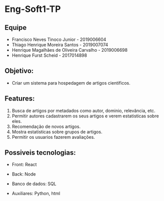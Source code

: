 # Eng-Soft1-TP

## Equipe
- Francisco Neves Tinoco Junior - 2019006604
- Thiago Henrique Moreira Santos - 2019007074
- Henrique Magalhães de Oliveira Carvalho - 2019006698
- Henrique Furst Scheid - 2017014898

## Objetivo:

- Criar um sistema para hospedagem de artigos cientificos.

## Features:

1. Busca de artigos por metadados como autor, dominio, relevância, etc.
2. Permitir autores cadastrarem os seus artigos e verem estatisticas sobre eles.
3. Recomendação de novos artigos.
4. Mostra estatisticas sobre grupos de artigos.
5. Permitir os usuarios fazerem avaliações.

## Possiveis tecnologias:
- Front: React

- Back: Node

- Banco de dados: SQL

- Auxiliares: Python, html
